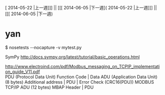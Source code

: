 [ 2014-05-22 |上一週]]] || [[[ 2014-06-05 |下一週]( 2014-05-22 |上一週]]] || [[[ 2014-06-05 |下一週)




# yan

$ nosetests --nocapture -v mytest.py


SymPy
<http://docs.sympy.org/latest/tutorial/basic_operations.html>  


<http://www.electroind.com/pdf/Modbus_messaging_on_TCPIP_implementation_guide_V11.pdf>  
PDU (Protocol Data Unit)
    Function Code | Data
ADU (Application Data Unit) (8 bytes)
    Additional address | PDU | Error Check (CRC16(PDU))
MODBUS TCP/IP ADU (12 bytes)
    MBAP Header | PDU